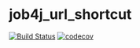 # job4j_url_shortcut
[![Build Status](https://travis-ci.org/staskorobeynikov/job4j_url_shortcut.svg?branch=master)](https://travis-ci.org/staskorobeynikov/job4j_url_shortcut)
[![codecov](https://codecov.io/gh/staskorobeynikov/job4j_url_shortcut/branch/master/graph/badge.svg)](https://codecov.io/gh/staskorobeynikov/job4j_url_shortcut)